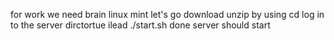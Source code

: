 for work we need
brain
linux mint
let's go
download
unzip
by using cd log in to the server dirctortue
ilead ./start.sh
done server should start
